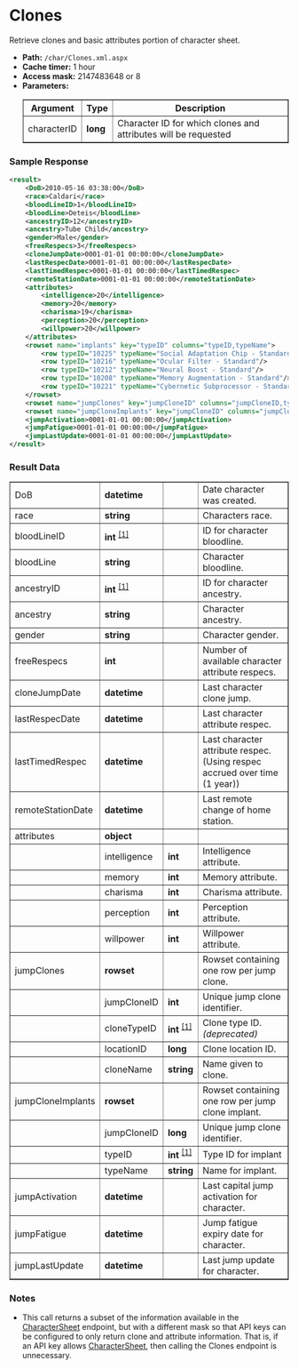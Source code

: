 # Clones
Retrieve clones and basic attributes portion of character sheet.

* __Path:__ ``/char/Clones.xml.aspx``
* __Cache timer:__ 1 hour
* __Access mask:__ 2147483648 or 8
* __Parameters:__
    <table border="1">
        <tbody>
            <tr>
                <th>Argument</th>
                <th>Type</th>
                <th>Description</th>
            </tr>
            <tr>
                <td>characterID</td>
                <td><strong>long</strong></td>
                <td>Character ID for which clones and attributes  will be requested</td>
            </tr>
        </tbody>
    </table>

### Sample Response

```xml
<result>
    <DoB>2010-05-16 03:38:00</DoB>
    <race>Caldari</race>
    <bloodLineID>1</bloodLineID>
    <bloodLine>Deteis</bloodLine>
    <ancestryID>12</ancestryID>
    <ancestry>Tube Child</ancestry>
    <gender>Male</gender>
    <freeRespecs>3</freeRespecs>
    <cloneJumpDate>0001-01-01 00:00:00</cloneJumpDate>
    <lastRespecDate>0001-01-01 00:00:00</lastRespecDate>
    <lastTimedRespec>0001-01-01 00:00:00</lastTimedRespec>
    <remoteStationDate>0001-01-01 00:00:00</remoteStationDate>
    <attributes>
        <intelligence>20</intelligence>
        <memory>20</memory>
        <charisma>19</charisma>
        <perception>20</perception>
        <willpower>20</willpower>
    </attributes>
    <rowset name="implants" key="typeID" columns="typeID,typeName">
        <row typeID="10225" typeName="Social Adaptation Chip - Standard"/>
        <row typeID="10216" typeName="Ocular Filter - Standard"/>
        <row typeID="10212" typeName="Neural Boost - Standard"/>
        <row typeID="10208" typeName="Memory Augmentation - Standard"/>
        <row typeID="10221" typeName="Cybernetic Subprocessor - Standard"/>
    </rowset>
    <rowset name="jumpClones" key="jumpCloneID" columns="jumpCloneID,typeID,locationID,cloneName"/>
    <rowset name="jumpCloneImplants" key="jumpCloneID" columns="jumpCloneID,typeID,typeName"/>
    <jumpActivation>0001-01-01 00:00:00</jumpActivation>
    <jumpFatigue>0001-01-01 00:00:00</jumpFatigue>
    <jumpLastUpdate>0001-01-01 00:00:00</jumpLastUpdate>
</result>
```

### Result Data

<table border="1">
    <tbody>
        <tr>
            <td>DoB</td>
            <td><strong>datetime</strong></td>
            <td></td>
            <td>Date character was created.</td>
        </tr>
        <tr>
            <td>race</td>
            <td><strong>string</strong></td>
            <td></td>
            <td>Characters race.</td>
        </tr>
        <tr>
            <td>bloodLineID</td>
            <td nowrap>
                <strong>int</strong>
                <sup>
                    <a href="../../sde/mssql/mssql_chrBloodlines.html">[1]</a>
                </sup>
            </td>
            <td></td>
            <td>ID for character bloodline.</td>
        </tr>
        <tr>
            <td>bloodLine</td>
            <td><strong>string</strong></td>
            <td></td>
            <td>Character bloodline.</td>
        </tr>
        <tr>
            <td>ancestryID</td>
            <td nowrap>
                <strong>int</strong>
                <sup>
                    <a href="../../sde/mssql/mssql_chrAncestries.html">[1]</a>
                </sup>
            </td>
            <td></td>
            <td>ID for character ancestry.</td>
        </tr>
        <tr>
            <td>ancestry</td>
            <td><strong>string</strong></td>
            <td></td>
            <td>Character ancestry.</td>
        </tr>
        <tr>
            <td>gender</td>
            <td><strong>string</strong></td>
            <td></td>
            <td>Character gender.</td>
        </tr>
        <tr>
            <td>freeRespecs</td>
            <td><strong>int</strong></td>
            <td></td>
            <td>Number of available character attribute respecs.</td>
        </tr>
        <tr>
            <td>cloneJumpDate</td>
            <td><strong>datetime</strong></td>
            <td></td>
            <td>Last character clone jump.</td>
        </tr>
        <tr>
            <td>lastRespecDate</td>
            <td><strong>datetime</strong></td>
            <td></td>
            <td>Last character attribute respec.</td>
        </tr>
        <tr>
            <td>lastTimedRespec</td>
            <td><strong>datetime</strong></td>
            <td></td>
            <td>Last character attribute respec. (Using respec accrued over time (1 year))</td>
        </tr>
        <tr>
            <td>remoteStationDate</td>
            <td><strong>datetime</strong></td>
            <td></td>
            <td>Last remote change of home station.</td>
        </tr>
        <tr>
            <td>attributes</td>
            <td><strong>object</strong></td>
            <td></td>
            <td></td>
        </tr>
        <tr>
            <td></td>
            <td>intelligence</td>
            <td><strong>int</strong></td>
            <td>Intelligence attribute.</td>
        </tr>
        <tr>
            <td></td>
            <td>memory</td>
            <td><strong>int</strong></td>
            <td>Memory attribute.</td>
        </tr>
        <tr>
            <td></td>
            <td>charisma</td>
            <td><strong>int</strong></td>
            <td>Charisma attribute.</td>
        </tr>
        <tr>
            <td></td>
            <td>perception</td>
            <td><strong>int</strong></td>
            <td>Perception attribute.</td>
        </tr>
        <tr>
            <td></td>
            <td>willpower</td>
            <td><strong>int</strong></td>
            <td>Willpower attribute.</td>
        </tr>
        <tr>
            <td>jumpClones</td>
            <td><strong>rowset</strong></td>
            <td></td>
            <td>Rowset containing one row per jump clone.</td>
        </tr>
        <tr>
            <td></td>
            <td>jumpCloneID</td>
            <td><strong>int</strong></td>
            <td>Unique jump clone identifier.</td>
        </tr>
        <tr>
            <td></td>
            <td>cloneTypeID</td>
            <td nowrap>
                <strong>int</strong>
                <sup>
                    <a href="../../sde/yaml/yaml_typeIDs.html">[1]</a>
                </sup>
            </td>
            <td>Clone type ID. <em>(deprecated)<em></td>
        </tr>
        <tr>
            <td></td>
            <td>locationID</td>
            <td><strong>long</strong></td>
            <td>Clone location ID.</td>
        </tr>
        <tr>
            <td></td>
            <td>cloneName</td>
            <td><strong>string</strong></td>
            <td>Name given to clone.</td>
        </tr>
        <tr>
            <td>jumpCloneImplants</td>
            <td><strong>rowset</strong></td>
            <td></td>
            <td>Rowset containing one row per jump clone implant.</td>
        </tr>
        <tr>
            <td></td>
            <td>jumpCloneID</td>
            <td><strong>long</strong></td>
            <td>Unique jump clone identifier.</td>
        </tr>
        <tr>
            <td></td>
            <td>typeID</td>
            <td nowrap>
                <strong>int</strong>
                <sup>
                    <a href="../../sde/yaml/yaml_typeIDs.html">[1]</a>
                </sup>
            </td>
            <td>Type ID for implant</td>
        </tr>
        <tr>
            <td></td>
            <td>typeName</td>
            <td><strong>string</strong></td>
            <td>Name for implant.</td>
        </tr>
        <tr>
            <td>jumpActivation</td>
            <td><strong>datetime</strong></td>
            <td></td>
            <td>Last capital jump activation for character.</td>
        </tr>
        <tr>
            <td>jumpFatigue</td>
            <td><strong>datetime</strong></td>
            <td></td>
            <td>Jump fatigue expiry date for character.</td>
        </tr>
        <tr>
            <td>jumpLastUpdate</td>
            <td><strong>datetime</strong></td>
            <td></td>
            <td>Last jump update for character.</td>
        </tr>
    </tbody>
</table>

### Notes

* This call returns a subset of the information available in the <a href="../char_charactersheet.html">CharacterSheet</a> endpoint, but with a different mask so that API keys can be configured to only return clone and attribute information.  That is, if an API key allows <a href="../char_charactersheet.html">CharacterSheet</a>, then calling the Clones endpoint is unnecessary.


